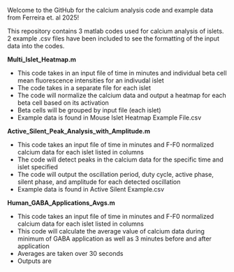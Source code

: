 Welcome to the GitHub for the calcium analysis code and example data from Ferreira et. al 2025!

This repository contains 3 matlab codes used for calcium analysis of islets. 2 example .csv files have been included to see the formatting of the input data into the codes.

**Multi_Islet_Heatmap.m**
- This code takes in an input file of time in minutes and individual beta cell mean fluorescence intensities for an indivudal islet
- The code takes in a separate file for each islet
- The code will normalize the calcium data and output a heatmap for each beta cell based on its activation
- Beta cells will be grouped by input file (each islet)
- Example data is found in Mouse Islet Heatmap Example File.csv

**Active_Silent_Peak_Analysis_with_Amplitude.m**
- This code takes an input file of time in minutes and F-F0 normalized calcium data for each islet listed in columns
- The code will detect peaks in the calcium data for the specific time and islet specified
- The code will output the oscillation period, duty cycle, active phase, silent phase, and amplitude for each detected oscillation
- Example data is found in Active Silent Example.csv

**Human_GABA_Applications_Avgs.m**
- This code takes an input file of time in minutes and F-F0 normalized calcium data for each islet listed in columns
- This code will calculate the average value of calcium data during minimum of GABA application as well as 3 minutes before and after application
- Averages are taken over 30 seconds
- Outputs are 
